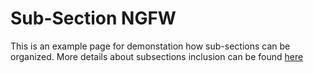 # Sub-Section NGFW

This is an example page for demonstation how sub-sections can be organized. 
More details about subsections inclusion can be found [here](https://diplodoc.com/docs/en/project/toc)

